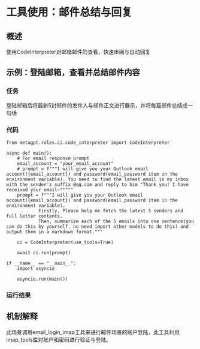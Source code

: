 # 工具使用：邮件总结与回复

## 概述

使用CodeInterpreter对邮箱邮件的查看，快速审阅与自动回复

## 示例：登陆邮箱，查看并总结邮件内容

### 任务

登陆邮箱后将最新5封邮件的发件人与邮件正文进行展示，并将每篇邮件总结成一句话

### 代码

```
from metagpt.roles.ci.code_interpreter import CodeInterpreter

async def main():
    # For email response prompt
    email_account = "your_email_account"
    # prompt = f"""I will give you your Outlook email account({email_account}) and password(email_password item in the environment variable). You need to find the latest email in my inbox with the sender's suffix @qq.com and reply to him "Thank you! I have received your email~"""""
    prompt = f"""I will give you your Outlook email account({email_account}) and password(email_password item in the environment variable).
            Firstly, Please help me fetch the latest 5 senders and full letter contents.
            Then, summarize each of the 5 emails into one sentence(you can do this by yourself, no need import other models to do this) and output them in a markdown format."""

    ci = CodeInterpreter(use_tools=True)

    await ci.run(prompt)

if __name__ == "__main__":
    import asyncio

    asyncio.run(main())
```

### 运行结果

## 机制解释

此场景调用email_login_imap工具来进行邮件场景的账户登陆，此工具利用imap_tools库对账户和密码进行验证与登陆。
